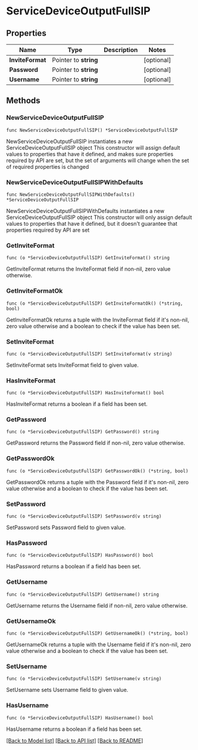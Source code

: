 # ServiceDeviceOutputFullSIP

## Properties

Name | Type | Description | Notes
------------ | ------------- | ------------- | -------------
**InviteFormat** | Pointer to **string** |  | [optional] 
**Password** | Pointer to **string** |  | [optional] 
**Username** | Pointer to **string** |  | [optional] 

## Methods

### NewServiceDeviceOutputFullSIP

`func NewServiceDeviceOutputFullSIP() *ServiceDeviceOutputFullSIP`

NewServiceDeviceOutputFullSIP instantiates a new ServiceDeviceOutputFullSIP object
This constructor will assign default values to properties that have it defined,
and makes sure properties required by API are set, but the set of arguments
will change when the set of required properties is changed

### NewServiceDeviceOutputFullSIPWithDefaults

`func NewServiceDeviceOutputFullSIPWithDefaults() *ServiceDeviceOutputFullSIP`

NewServiceDeviceOutputFullSIPWithDefaults instantiates a new ServiceDeviceOutputFullSIP object
This constructor will only assign default values to properties that have it defined,
but it doesn't guarantee that properties required by API are set

### GetInviteFormat

`func (o *ServiceDeviceOutputFullSIP) GetInviteFormat() string`

GetInviteFormat returns the InviteFormat field if non-nil, zero value otherwise.

### GetInviteFormatOk

`func (o *ServiceDeviceOutputFullSIP) GetInviteFormatOk() (*string, bool)`

GetInviteFormatOk returns a tuple with the InviteFormat field if it's non-nil, zero value otherwise
and a boolean to check if the value has been set.

### SetInviteFormat

`func (o *ServiceDeviceOutputFullSIP) SetInviteFormat(v string)`

SetInviteFormat sets InviteFormat field to given value.

### HasInviteFormat

`func (o *ServiceDeviceOutputFullSIP) HasInviteFormat() bool`

HasInviteFormat returns a boolean if a field has been set.

### GetPassword

`func (o *ServiceDeviceOutputFullSIP) GetPassword() string`

GetPassword returns the Password field if non-nil, zero value otherwise.

### GetPasswordOk

`func (o *ServiceDeviceOutputFullSIP) GetPasswordOk() (*string, bool)`

GetPasswordOk returns a tuple with the Password field if it's non-nil, zero value otherwise
and a boolean to check if the value has been set.

### SetPassword

`func (o *ServiceDeviceOutputFullSIP) SetPassword(v string)`

SetPassword sets Password field to given value.

### HasPassword

`func (o *ServiceDeviceOutputFullSIP) HasPassword() bool`

HasPassword returns a boolean if a field has been set.

### GetUsername

`func (o *ServiceDeviceOutputFullSIP) GetUsername() string`

GetUsername returns the Username field if non-nil, zero value otherwise.

### GetUsernameOk

`func (o *ServiceDeviceOutputFullSIP) GetUsernameOk() (*string, bool)`

GetUsernameOk returns a tuple with the Username field if it's non-nil, zero value otherwise
and a boolean to check if the value has been set.

### SetUsername

`func (o *ServiceDeviceOutputFullSIP) SetUsername(v string)`

SetUsername sets Username field to given value.

### HasUsername

`func (o *ServiceDeviceOutputFullSIP) HasUsername() bool`

HasUsername returns a boolean if a field has been set.


[[Back to Model list]](../README.md#documentation-for-models) [[Back to API list]](../README.md#documentation-for-api-endpoints) [[Back to README]](../README.md)


